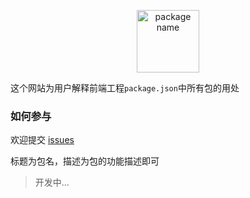 
<p align="center">
   <img height="100" src="http://oxn840edb.bkt.clouddn.com/title.png" alt="package name">
</p>

这个网站为用户解释前端工程`package.json`中所有包的用处

### 如何参与
欢迎提交 [issues](https://github.com/gitdust/wstpd/issues)

标题为包名，描述为包的功能描述即可


> 开发中...

